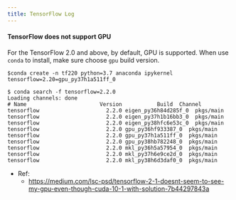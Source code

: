 ```yaml
---
title: TensorFlow Log
---
```


#### TensorFlow does not support GPU

For the TensorFlow 2.0 and above, by default, GPU is supported.
When use `conda` to install, make sure choose `gpu` build version.

`$conda create -n tf220 python=3.7 anaconda ipykernel tensorflow=2.20=gpu_py37h1a511ff_0`

```
$ conda search -f tensorflow=2.2.0
Loading channels: done
# Name                       Version           Build  Channel             
tensorflow                     2.2.0 eigen_py36h84d285f_0  pkgs/main           
tensorflow                     2.2.0 eigen_py37h1b16bb3_0  pkgs/main           
tensorflow                     2.2.0 eigen_py38hfc6e53c_0  pkgs/main           
tensorflow                     2.2.0 gpu_py36hf933387_0  pkgs/main           
tensorflow                     2.2.0 gpu_py37h1a511ff_0  pkgs/main           
tensorflow                     2.2.0 gpu_py38hb782248_0  pkgs/main           
tensorflow                     2.2.0 mkl_py36h5a57954_0  pkgs/main           
tensorflow                     2.2.0 mkl_py37h6e9ce2d_0  pkgs/main           
tensorflow                     2.2.0 mkl_py38h6d3daf0_0  pkgs/main
```

- Ref:
    - https://medium.com/lsc-psd/tensorflow-2-1-doesnt-seem-to-see-my-gpu-even-though-cuda-10-1-with-solution-7b44297843a